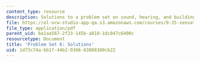 ```yaml
---
content_type: resource
description: Solutions to a problem set on sound, hearing, and building the spectrogram.
file: https://ol-ocw-studio-app-qa.s3.amazonaws.com/courses/9-35-sensation-and-perception-spring-2009/1d73c74abb1f44b2936663888380cb22_MIT9_35s09_sol_pset06_part1.pdf
file_type: application/pdf
parent_uid: ba1aa567-2f23-145b-a818-1dc847c6400c
resourcetype: Document
title: 'Problem Set 6: Solutions'
uid: 1d73c74a-bb1f-44b2-9366-63888380cb22
---
```

